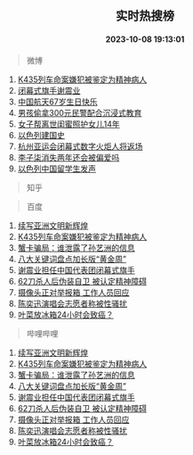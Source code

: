 <div align="center"><h2>实时热搜榜</h2><h4>2023-10-08 19:13:01</h4></div>

> 微博  

1. [K435列车命案嫌犯被鉴定为精神病人](https://s.weibo.com/weibo?q=%23K435%E5%88%97%E8%BD%A6%E5%91%BD%E6%A1%88%E5%AB%8C%E7%8A%AF%E8%A2%AB%E9%89%B4%E5%AE%9A%E4%B8%BA%E7%B2%BE%E7%A5%9E%E7%97%85%E4%BA%BA%23&t=31&band_rank=1&Refer=top)<br />
2. [闭幕式旗手谢震业](https://s.weibo.com/weibo?q=%23%E9%97%AD%E5%B9%95%E5%BC%8F%E6%97%97%E6%89%8B%E8%B0%A2%E9%9C%87%E4%B8%9A%23&t=31&band_rank=2&Refer=top)<br />
3. [中国航天67岁生日快乐](https://s.weibo.com/weibo?q=%23%E4%B8%AD%E5%9B%BD%E8%88%AA%E5%A4%A967%E5%B2%81%E7%94%9F%E6%97%A5%E5%BF%AB%E4%B9%90%23&t=31&band_rank=3&Refer=top)<br />
4. [男孩偷拿300元民警配合沉浸式教育](https://s.weibo.com/weibo?q=%23%E7%94%B7%E5%AD%A9%E5%81%B7%E6%8B%BF300%E5%85%83%E6%B0%91%E8%AD%A6%E9%85%8D%E5%90%88%E6%B2%89%E6%B5%B8%E5%BC%8F%E6%95%99%E8%82%B2%23&t=31&band_rank=4&Refer=top)<br />
5. [女子帮离世闺蜜照护女儿14年](https://s.weibo.com/weibo?q=%23%E5%A5%B3%E5%AD%90%E5%B8%AE%E7%A6%BB%E4%B8%96%E9%97%BA%E8%9C%9C%E7%85%A7%E6%8A%A4%E5%A5%B3%E5%84%BF14%E5%B9%B4%23&t=31&band_rank=5&Refer=top)<br />
6. [以色列建国史](https://s.weibo.com/weibo?q=%23%E4%BB%A5%E8%89%B2%E5%88%97%E5%BB%BA%E5%9B%BD%E5%8F%B2%23&t=31&band_rank=6&Refer=top)<br />
7. [杭州亚运会闭幕式数字火炬人将返场](https://s.weibo.com/weibo?q=%23%E6%9D%AD%E5%B7%9E%E4%BA%9A%E8%BF%90%E4%BC%9A%E9%97%AD%E5%B9%95%E5%BC%8F%E6%95%B0%E5%AD%97%E7%81%AB%E7%82%AC%E4%BA%BA%E5%B0%86%E8%BF%94%E5%9C%BA%23&t=31&band_rank=7&Refer=top)<br />
8. [李子柒消失两年还会被偏爱吗](https://s.weibo.com/weibo?q=%23%E6%9D%8E%E5%AD%90%E6%9F%92%E6%B6%88%E5%A4%B1%E4%B8%A4%E5%B9%B4%E8%BF%98%E4%BC%9A%E8%A2%AB%E5%81%8F%E7%88%B1%E5%90%97%23&t=31&band_rank=8&Refer=top)<br />
9. [以色列中国留学生发声](https://s.weibo.com/weibo?q=%23%E4%BB%A5%E8%89%B2%E5%88%97%E4%B8%AD%E5%9B%BD%E7%95%99%E5%AD%A6%E7%94%9F%E5%8F%91%E5%A3%B0%23&t=31&band_rank=9&Refer=top)<br />

> 知乎  


> 百度  

1. [续写亚洲文明新辉煌](https://www.baidu.com/s?wd=%E7%BB%AD%E5%86%99%E4%BA%9A%E6%B4%B2%E6%96%87%E6%98%8E%E6%96%B0%E8%BE%89%E7%85%8C&sa=fyb_news&rsv_dl=fyb_news)<br />
2. [K435列车命案嫌犯被鉴定为精神病人](https://www.baidu.com/s?wd=K435%E5%88%97%E8%BD%A6%E5%91%BD%E6%A1%88%E5%AB%8C%E7%8A%AF%E8%A2%AB%E9%89%B4%E5%AE%9A%E4%B8%BA%E7%B2%BE%E7%A5%9E%E7%97%85%E4%BA%BA&sa=fyb_news&rsv_dl=fyb_news)<br />
3. [蟹卡骗局：谁泄露了孙艺洲的信息](https://www.baidu.com/s?wd=%E8%9F%B9%E5%8D%A1%E9%AA%97%E5%B1%80%EF%BC%9A%E8%B0%81%E6%B3%84%E9%9C%B2%E4%BA%86%E5%AD%99%E8%89%BA%E6%B4%B2%E7%9A%84%E4%BF%A1%E6%81%AF&sa=fyb_news&rsv_dl=fyb_news)<br />
4. [八大关键词盘点加长版“黄金周”](https://www.baidu.com/s?wd=%E5%85%AB%E5%A4%A7%E5%85%B3%E9%94%AE%E8%AF%8D%E7%9B%98%E7%82%B9%E5%8A%A0%E9%95%BF%E7%89%88%E2%80%9C%E9%BB%84%E9%87%91%E5%91%A8%E2%80%9D&sa=fyb_news&rsv_dl=fyb_news)<br />
5. [谢震业担任中国代表团闭幕式旗手](https://www.baidu.com/s?wd=%E8%B0%A2%E9%9C%87%E4%B8%9A%E6%8B%85%E4%BB%BB%E4%B8%AD%E5%9B%BD%E4%BB%A3%E8%A1%A8%E5%9B%A2%E9%97%AD%E5%B9%95%E5%BC%8F%E6%97%97%E6%89%8B&sa=fyb_news&rsv_dl=fyb_news)<br />
6. [62刀杀人后伪装自卫 被认定精神障碍](https://www.baidu.com/s?wd=62%E5%88%80%E6%9D%80%E4%BA%BA%E5%90%8E%E4%BC%AA%E8%A3%85%E8%87%AA%E5%8D%AB+%E8%A2%AB%E8%AE%A4%E5%AE%9A%E7%B2%BE%E7%A5%9E%E9%9A%9C%E7%A2%8D&sa=fyb_news&rsv_dl=fyb_news)<br />
7. [摄像头正对举报箱 工作人员回应](https://www.baidu.com/s?wd=%E6%91%84%E5%83%8F%E5%A4%B4%E6%AD%A3%E5%AF%B9%E4%B8%BE%E6%8A%A5%E7%AE%B1+%E5%B7%A5%E4%BD%9C%E4%BA%BA%E5%91%98%E5%9B%9E%E5%BA%94&sa=fyb_news&rsv_dl=fyb_news)<br />
8. [陈奕迅演唱会志愿者称被性骚扰](https://www.baidu.com/s?wd=%E9%99%88%E5%A5%95%E8%BF%85%E6%BC%94%E5%94%B1%E4%BC%9A%E5%BF%97%E6%84%BF%E8%80%85%E7%A7%B0%E8%A2%AB%E6%80%A7%E9%AA%9A%E6%89%B0&sa=fyb_news&rsv_dl=fyb_news)<br />
9. [叶菜放冰箱24小时会致癌？](https://www.baidu.com/s?wd=%E5%8F%B6%E8%8F%9C%E6%94%BE%E5%86%B0%E7%AE%B124%E5%B0%8F%E6%97%B6%E4%BC%9A%E8%87%B4%E7%99%8C%EF%BC%9F&sa=fyb_news&rsv_dl=fyb_news)<br />

> 哔哩哔哩  

1. [续写亚洲文明新辉煌](https://www.baidu.com/s?wd=%E7%BB%AD%E5%86%99%E4%BA%9A%E6%B4%B2%E6%96%87%E6%98%8E%E6%96%B0%E8%BE%89%E7%85%8C&sa=fyb_news&rsv_dl=fyb_news)<br />
2. [K435列车命案嫌犯被鉴定为精神病人](https://www.baidu.com/s?wd=K435%E5%88%97%E8%BD%A6%E5%91%BD%E6%A1%88%E5%AB%8C%E7%8A%AF%E8%A2%AB%E9%89%B4%E5%AE%9A%E4%B8%BA%E7%B2%BE%E7%A5%9E%E7%97%85%E4%BA%BA&sa=fyb_news&rsv_dl=fyb_news)<br />
3. [蟹卡骗局：谁泄露了孙艺洲的信息](https://www.baidu.com/s?wd=%E8%9F%B9%E5%8D%A1%E9%AA%97%E5%B1%80%EF%BC%9A%E8%B0%81%E6%B3%84%E9%9C%B2%E4%BA%86%E5%AD%99%E8%89%BA%E6%B4%B2%E7%9A%84%E4%BF%A1%E6%81%AF&sa=fyb_news&rsv_dl=fyb_news)<br />
4. [八大关键词盘点加长版“黄金周”](https://www.baidu.com/s?wd=%E5%85%AB%E5%A4%A7%E5%85%B3%E9%94%AE%E8%AF%8D%E7%9B%98%E7%82%B9%E5%8A%A0%E9%95%BF%E7%89%88%E2%80%9C%E9%BB%84%E9%87%91%E5%91%A8%E2%80%9D&sa=fyb_news&rsv_dl=fyb_news)<br />
5. [谢震业担任中国代表团闭幕式旗手](https://www.baidu.com/s?wd=%E8%B0%A2%E9%9C%87%E4%B8%9A%E6%8B%85%E4%BB%BB%E4%B8%AD%E5%9B%BD%E4%BB%A3%E8%A1%A8%E5%9B%A2%E9%97%AD%E5%B9%95%E5%BC%8F%E6%97%97%E6%89%8B&sa=fyb_news&rsv_dl=fyb_news)<br />
6. [62刀杀人后伪装自卫 被认定精神障碍](https://www.baidu.com/s?wd=62%E5%88%80%E6%9D%80%E4%BA%BA%E5%90%8E%E4%BC%AA%E8%A3%85%E8%87%AA%E5%8D%AB+%E8%A2%AB%E8%AE%A4%E5%AE%9A%E7%B2%BE%E7%A5%9E%E9%9A%9C%E7%A2%8D&sa=fyb_news&rsv_dl=fyb_news)<br />
7. [摄像头正对举报箱 工作人员回应](https://www.baidu.com/s?wd=%E6%91%84%E5%83%8F%E5%A4%B4%E6%AD%A3%E5%AF%B9%E4%B8%BE%E6%8A%A5%E7%AE%B1+%E5%B7%A5%E4%BD%9C%E4%BA%BA%E5%91%98%E5%9B%9E%E5%BA%94&sa=fyb_news&rsv_dl=fyb_news)<br />
8. [陈奕迅演唱会志愿者称被性骚扰](https://www.baidu.com/s?wd=%E9%99%88%E5%A5%95%E8%BF%85%E6%BC%94%E5%94%B1%E4%BC%9A%E5%BF%97%E6%84%BF%E8%80%85%E7%A7%B0%E8%A2%AB%E6%80%A7%E9%AA%9A%E6%89%B0&sa=fyb_news&rsv_dl=fyb_news)<br />
9. [叶菜放冰箱24小时会致癌？](https://www.baidu.com/s?wd=%E5%8F%B6%E8%8F%9C%E6%94%BE%E5%86%B0%E7%AE%B124%E5%B0%8F%E6%97%B6%E4%BC%9A%E8%87%B4%E7%99%8C%EF%BC%9F&sa=fyb_news&rsv_dl=fyb_news)<br />
